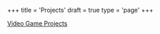 +++
title = 'Projects'
draft = true
type = 'page'
+++

[Video Game Projects](/projects/video-games)
